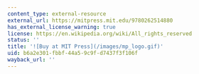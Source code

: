 ```yaml
---
content_type: external-resource
external_url: https://mitpress.mit.edu/9780262514880
has_external_license_warning: true
license: https://en.wikipedia.org/wiki/All_rights_reserved
status: ''
title: '![Buy at MIT Press](/images/mp_logo.gif)'
uid: b6a2e301-fbbf-44a5-9c9f-d7437f3f106f
wayback_url: ''
---
```

